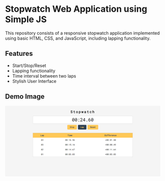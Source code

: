 # Stopwatch Web Application using Simple JS

This repository consists of a responsive stopwatch application implemented using basic HTML, CSS, and JavaScript, including lapping functionality.

## Features

 - Start/Stop/Reset
 - Lapping functionality
 - Time interval between two laps
 - Stylish User Interface

## Demo Image

![Stopwatch Web Application using Simple JS](https://raw.githubusercontent.com/bathrivijay05/PRODIGY_WD_02/main/screenshot.png)
